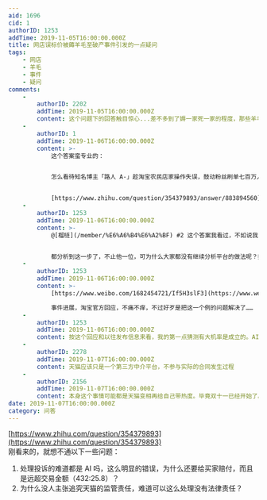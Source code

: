 ```yaml
---
aid: 1696
cid: 1
authorID: 1253
addTime: 2019-11-05T16:00:00.000Z
title: 网店误标价被薅羊毛至破产事件引发的一点疑问
tags:
    - 网店
    - 羊毛
    - 事件
    - 疑问
comments:
    -
        authorID: 2202
        addTime: 2019-11-05T16:00:00.000Z
        content: 这个问题下的回答触目惊心...差不多到了媷一家死一家的程度，那些羊毛群的群主好像觉得破产是无关紧要的事情...
    -
        authorID: 1
        addTime: 2019-11-06T16:00:00.000Z
        content: >-
            这个答案蛮专业的：


            怎么看待知名博主「路人 A-」趁淘宝农民店家操作失误，鼓动粉丝刷单七百万人民币导致店家倒闭一事？ - 放学请找我的回答 - 知乎


            [https://www.zhihu.com/question/354379893/answer/883894560](https://www.zhihu.com/question/354379893/answer/883894560)
    -
        authorID: 1253
        addTime: 2019-11-06T16:00:00.000Z
        content: >-
            @[榴梿](/member/%E6%A6%B4%E6%A2%BF) #2 这个答案我看过，不如说我的疑问就是针对此而来。


            都分析到这一步了，不止他一位，可为什么大家都没有继续分析平台的做法呢？按我朴素的观念来看，有人投诉，平台就处理，这很正常，但是怎么处理是个问题，应慎重对待。那么平台直接就赔付买家，这个做法是正确的吗，是否符合法律？如此明显的标价错误，按这个处理法肯定会鼓励后续不断地投诉，最终落入保证金押金耗尽、被迫关店的严重不公平结果，这不是一目了然么？所以才有以上两问，我是真不懂。
    -
        authorID: 1253
        addTime: 2019-11-06T16:00:00.000Z
        content: >-
            [https://www.weibo.com/1682454721/If5H3slF3](https://www.weibo.com/1682454721/If5H3slF3)  

            事件进展，淘宝官方回应，不痛不痒，不过好歹是把这一个例的问题解决了……
    -
        authorID: 1253
        addTime: 2019-11-06T16:00:00.000Z
        content: 按这个回应和以往发布信息来看，我的第一点猜测有大机率是成立的。AI 是很方便，各种好处有很多，但是犯起错来就有可能要命啊。
    -
        authorID: 2278
        addTime: 2019-11-07T16:00:00.000Z
        content: 天猫应该只是一个第三方中介平台，不参与实际的合同发生过程
    -
        authorID: 2156
        addTime: 2019-11-07T16:00:00.000Z
        content: 本身这个事情可能都是天猫变相再给自己带热度。毕竟双十一已经开始了。
date: 2019-11-07T16:00:00.000Z
category: 问答
---
```


[https://www.zhihu.com/question/354379893](https://www.zhihu.com/question/354379893)  
刚看来的，就想不通以下一些问题：

1.  处理投诉的难道都是 AI 吗，这么明显的错误，为什么还要给买家赔付，而且是远超交易金额（432:25.8）？
2.  为什么没人主张追究天猫的监管责任，难道可以这么处理没有法律责任？

